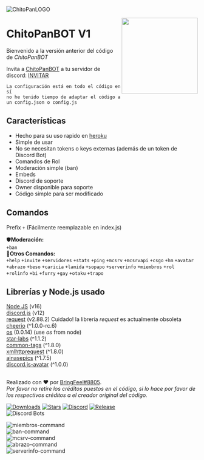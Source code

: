 ![](https://user-images.githubusercontent.com/69062690/143786996-80c9c8b7-b963-474b-bc89-c408432d5ac1.png "ChitoPanLOGO")

<img align="right" src="https://cdn.discordapp.com/avatars/779841907484262421/12f1797a4e51f310f6019dbc3c272a02.png?size=4096" height="200" width="200">

# ChitoPanBOT V1
Bienvenido a la versión anterior del código de *ChitoPanBOT*<p>
Invita a [ChitoPanBOT](https://github.com/Fran2985/ChitoPanBOT/) a tu servidor de discord: [INVITAR](https://discord.com/oauth2/authorize?client_id=779841907484262421&scope=bot&permissions=0)

```
La configuración está en todo el código en sí
no he tenido tiempo de adaptar el código a un config.json o config.js
```

## Características
  * Hecho para su uso rapido en [heroku](https://www.heroku.com)
  * Simple de usar
  * No se necesitan tokens o keys externas (además de un token de Discord Bot)
  * Comandos de Rol
  * Moderación simple (ban)
  * Embeds
  * Discord de soporte
  * Owner disponible para soporte
  * Código simple para ser modificado

## Comandos
Prefix ```+``` (Fácilmente reemplazable en index.js)

🛡**Moderación:**\
```+ban```\
🔎**Otros Comandos:**\
```+help``` ```+invite``` ```+servidores``` ```+stats``` ```+ping``` ```+mcsrv``` ```+mcsrvapi``` ```+csgo``` ```+hm``` ```+avatar``` ```+abrazo``` ```+beso``` ```+caricia``` ```+lamida``` ```+sopapo``` ```+serverinfo``` ```+miembros``` ```+rol``` ```+rolinfo``` ```+bi``` ```+furry``` ```+gay``` ```+otaku``` ```+trapo```

## Librerías y Node.js usado
[Node JS](https://nodejs.org/en/) (v16)\
[discord.js](https://www.npmjs.com/package/discord.js) (v12)\
[request](https://www.npmjs.com/package/request) (v2.88.2) Cuidado! la libreria *request* es actualmente obsoleta\
[cheerio](https://www.npmjs.com/package/cheerio) (^1.0.0-rc.6)\
[os](https://www.npmjs.com/package/os) (0.0.14) (use *os* from node)\
[star-labs](https://www.npmjs.com/package/star-labs) (^1.1.2)\
[common-tags](https://www.npmjs.com/package/common-tags) (^1.8.0)\
[xmlhttprequest](https://www.npmjs.com/package/xmlhttprequest) (^1.8.0)\
[ainasepics](https://www.npmjs.com/package/ainasepics) (^1.7.5)\
[discord.js-avatar](discord.js-avatar) (^1.0.0)
##
Realizado con ❤️ por [BringFeel#8805](https://github.com/Fran2985).\
*Por favor no retire los créditos puestos en el código, si lo hace por favor de los respectivos créditos a el creador original del código.*<p>
  
 [![Downloads](https://img.shields.io/github/downloads/Fran2985/ChitoPanBOT/total)](https://github.com/Fran2985/FranBOT/releases/latest)
  [![Stars](https://img.shields.io/github/stars/Fran2985/ChitoPanBOT)](https://github.com/Fran2985/FranBOT/stargazers)
  [![Discord](https://discordapp.com/api/guilds/703772175949234226/widget.png)](https://cpbs.cobelmotion.com.ar/)
  [![Release](https://img.shields.io/github/v/release/Fran2985/ChitoPanBOT)](https://github.com/Fran2985/ChitoPanBOT/releases/tag/V1.0.0)</br>
  ![Discord Bots](https://top.gg/api/widget/779841907484262421.svg)
  
![miembros-command](https://user-images.githubusercontent.com/69062690/143723673-65003b83-25d2-43db-b6e9-a425cc516b93.png)\
![ban-command](https://cdn.discordapp.com/attachments/896110639515303996/914300874472439848/unknown.png)\
![mcsrv-command](https://cdn.discordapp.com/attachments/896110639515303996/914301583003619378/unknown.png)\
![abrazo-command](https://cdn.discordapp.com/attachments/896110639515303996/914301236516376607/unknown.png)\
![serverinfo-command](https://cdn.discordapp.com/attachments/896110639515303996/914301355886247936/unknown.png)
